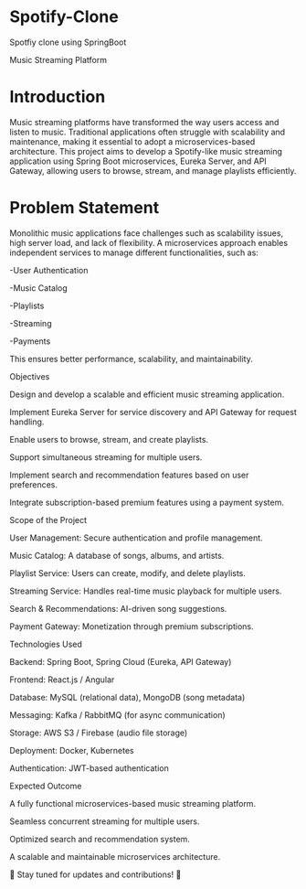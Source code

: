 # Spotify-Clone
Spotfiy clone using SpringBoot 

Music Streaming Platform

# Introduction

Music streaming platforms have transformed the way users access and listen to music. Traditional applications often struggle with scalability and maintenance, making it essential to adopt a microservices-based architecture. This project aims to develop a Spotify-like music streaming application using Spring Boot microservices, Eureka Server, and API Gateway, allowing users to browse, stream, and manage playlists efficiently.

# Problem Statement

Monolithic music applications face challenges such as scalability issues, high server load, and lack of flexibility. A microservices approach enables independent services to manage different functionalities, such as:

-User Authentication

-Music Catalog

-Playlists

-Streaming

-Payments

This ensures better performance, scalability, and maintainability.

Objectives

Design and develop a scalable and efficient music streaming application.

Implement Eureka Server for service discovery and API Gateway for request handling.

Enable users to browse, stream, and create playlists.

Support simultaneous streaming for multiple users.

Implement search and recommendation features based on user preferences.

Integrate subscription-based premium features using a payment system.

Scope of the Project

User Management: Secure authentication and profile management.

Music Catalog: A database of songs, albums, and artists.

Playlist Service: Users can create, modify, and delete playlists.

Streaming Service: Handles real-time music playback for multiple users.

Search & Recommendations: AI-driven song suggestions.

Payment Gateway: Monetization through premium subscriptions.

Technologies Used

Backend: Spring Boot, Spring Cloud (Eureka, API Gateway)

Frontend: React.js / Angular

Database: MySQL (relational data), MongoDB (song metadata)

Messaging: Kafka / RabbitMQ (for async communication)

Storage: AWS S3 / Firebase (audio file storage)

Deployment: Docker, Kubernetes

Authentication: JWT-based authentication

Expected Outcome

A fully functional microservices-based music streaming platform.

Seamless concurrent streaming for multiple users.

Optimized search and recommendation system.

A scalable and maintainable microservices architecture.

🚀 Stay tuned for updates and contributions! 🎵
